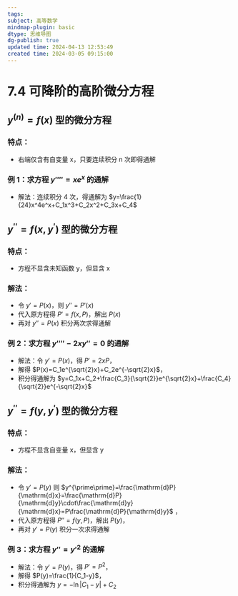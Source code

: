 ```yaml
---
tags: 
subject: 高等数学
mindmap-plugin: basic
dtype: 思维导图
dg-publish: true
updated time: 2024-04-13 12:53:49
created time: 2024-03-05 09:15:00
---
```


# 7.4 可降阶的高阶微分方程

## $y^{(n)}=f(x)$ 型的微分方程

### **特点**：
- 右端仅含有自变量 x，只要连续积分 n 次即得通解

### **例 1**：求方程 $y''''=xe^x$ 的通解
- 解法：连续积分 4 次，得通解为 $y=\frac{1}{24}x^4e^x+C_1x^3+C_2x^2+C_3x+C_4$

## $y^{\prime\prime}=f(x,y^{\prime})$ 型的微分方程

### **特点**：
- 方程不显含未知函数 y，但显含 x

### **解法**：
- 令 $y'=P(x)$，则 $y''=P'(x)$
- 代入原方程得 $P'=f(x,P)$，解出 $P(x)$
- 再对 $y''=P(x)$ 积分两次求得通解

### **例 2**：求方程 $y''''-2xy''=0$ 的通解
- 解法：令 $y'=P(x)$，得 $P'=2xP$，
- 解得 $P(x)=C_1e^{\sqrt{2}x}+C_2e^{-\sqrt{2}x}$，
- 积分得通解为 $y=C_1x+C_2+\frac{C_3}{\sqrt{2}}e^{\sqrt{2}x}+\frac{C_4}{\sqrt{2}}e^{-\sqrt{2}x}$

## $y^{\prime\prime}=f(y,y^{\prime})$ 型的微分方程

### **特点**：
- 方程不显含自变量 x，但显含 y

### **解法**：
- 令 $y'=P(y)$ 则 $y^{\prime\prime}=\frac{\mathrm{d}P}{\mathrm{d}x}=\frac{\mathrm{d}P}{\mathrm{d}y}\cdot\frac{\mathrm{d}y}{\mathrm{d}x}=P\frac{\mathrm{d}P}{\mathrm{d}y}$ ，
- 代入原方程得 $P''=f(y,P)$，解出 $P(y)$，
- 再对 $y'=P(y)$ 积分一次求得通解

### **例 3**：求方程 $y''=y'^2$ 的通解
- 解法：令 $y'=P(y)$，得 $P'=P^2$，
- 解得 $P(y)=\frac{1}{C_1-y}$，
- 积分得通解为 $y=-\ln|C_1-y|+C_2$